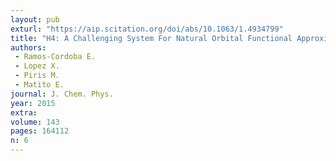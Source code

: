 ```yaml
---
layout: pub
exturl: "https://aip.scitation.org/doi/abs/10.1063/1.4934799"
title: "H4: A Challenging System For Natural Orbital Functional Approximations"
authors:
 - Ramos-Cordoba E.
 - Lopez X.
 - Piris M.
 - Matito E.
journal: J. Chem. Phys.
year: 2015
extra: 
volume: 143
pages: 164112
n: 6
---
```

